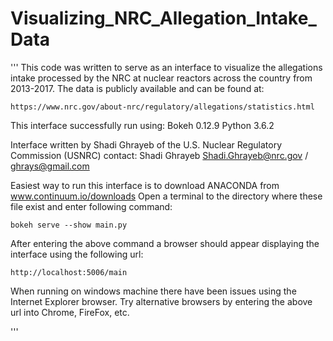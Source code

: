 # Visualizing_NRC_Allegation_Intake_Data
'''
This code was written to serve as an interface to visualize the allegations intake
processed by the NRC at nuclear reactors across the country from 2013-2017. 
The data is publicly available and can be found  at: 
    
    https://www.nrc.gov/about-nrc/regulatory/allegations/statistics.html 
    

This interface successfully run using:
Bokeh 0.12.9
Python 3.6.2


Interface written by Shadi Ghrayeb of the U.S. Nuclear Regulatory Commission (USNRC) 
contact: 
Shadi Ghrayeb
Shadi.Ghrayeb@nrc.gov / ghrays@gmail.com


Easiest way to run this interface is to download ANACONDA from www.continuum.io/downloads
Open a terminal to the directory where these file exist and enter following command: 
    
    bokeh serve --show main.py
    
After entering the above command a browser should appear displaying the interface using the following url: 
    
    http://localhost:5006/main
    
When running on windows machine there have been issues using the Internet Explorer browser. Try alternative browsers by 
entering the above url into Chrome, FireFox, etc. 

'''
